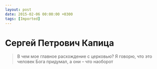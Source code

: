 ```yaml
---
layout: post
date: 2015-02-06 00:00:00 +0300
tags: [Imported]
---
```

# Сергей Петрович Капица

> В чем мое главное расхождение с церковью? Я говорю, что это человек Бога придумал, а они – что наоборот